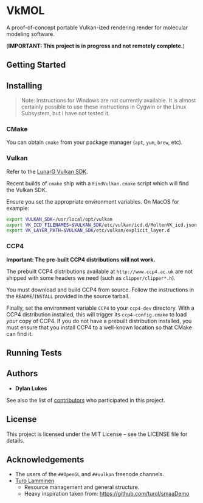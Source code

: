 # VkMOL

A proof-of-concept portable Vulkan-ized rendering render for molecular modeling software.

(**IMPORTANT: This project is in progress and not remotely complete.**)

## Getting Started

## Installing

> Note: Instructions for Windows are not currently available.
> It is almost certainly possible to use these instructions in Cygwin or the Linux Subsystem, but I have not tested it.

### CMake

You can obtain `cmake` from your package manager (`apt`, `yum`, `brew`, etc).

### Vulkan

Refer to the [LunarG Vulkan SDK](https://www.lunarg.com/vulkan-sdk/).

Recent builds of `cmake` ship with a `FindVulkan.cmake` script which will find 
the Vulkan SDK.

Ensure you set the appropriate environment variables. On MacOS for example:

```bash
export VULKAN_SDK=/usr/local/opt/vulkan
export VK_ICD_FILENAMES=$VULKAN_SDK/etc/vulkan/icd.d/MoltenVK_icd.json
export VK_LAYER_PATH=$VULKAN_SDK/etc/vulkan/explicit_layer.d
```

### CCP4

**Important: The pre-built CCP4 distributions will not work.**

The prebuilt CCP4 distributions available at `http://www.ccp4.ac.uk` are not
shipped with some headers we need (such as `clipper/clipper*.h`). 

You must download and build CCP4 from source. Follow the instructions in the 
`README`/`INSTALL` provided in the source tarball.

Finally, set the environment variable `CCP4` to your `ccp4-dev` directory. 
With a CCP4 distribution installed, this will trigger its `ccp4-config.cmake` to 
load _your_ copy of CCP4. If you do not have a prebuilt distribution installed,
you must ensure that you install CCP4 to a well-known location so that CMake
can find it.

## Running Tests

## Authors

* **Dylan Lukes**

See also the list of [contributors](https://github.com/DylanLukes/VkMOL/contributors) who participated in this project.

## License

This project is licensed under the MIT License – see the LICENSE file for details.

## Acknowledgements 

 - The users of the `##OpenGL` and `##vulkan` freenode channels.
 - [Turo Lamminen](https://github.com/turol/)
   - Resource management and general structure.
   - Heavy inspiration taken from: https://github.com/turol/smaaDemo